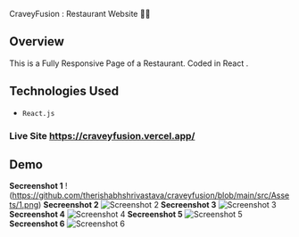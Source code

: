 CraveyFusion : Restaurant Website 🚀🎯


## Overview

This is a Fully Responsive Page of a Restaurant. Coded in React .


## Technologies Used

- `React.js`

### **Live Site**  https://craveyfusion.vercel.app/



## Demo 
**Secreenshot 1** 
!(https://github.com/therishabhshrivastava/craveyfusion/blob/main/src/Assets/1.png)
**Secreenshot 2** 
![Screenshot 2](https://github.com/therishabhshrivastava/craveyfusion/blob/main/src/Assets/2.png)
**Secreenshot 3** 
![Screenshot 3](https://github.com/therishabhshrivastava/craveyfusion/blob/main/src/Assets/3.png)
**Secreenshot 4** 
![Screenshot 4](https://github.com/therishabhshrivastava/craveyfusion/blob/main/src/Assets/4.jpg)
**Secreenshot 5** 
![Screenshot 5](https://github.com/therishabhshrivastava/craveyfusion/blob/main/src/Assets/5.jpg)
**Secreenshot 6** 
![Screenshot 6](https://github.com/therishabhshrivastava/craveyfusion/blob/main/src/Assets/6.jpg)


